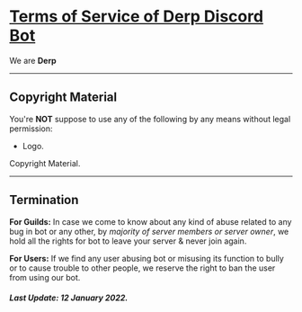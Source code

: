 # **[Terms of Service of Derp Discord Bot](blackwidowdev.fun)**

We are **Derp**

---

## **Copyright Material**

You're **NOT** suppose to use any of the following by any means without legal permission:
- Logo.

Copyright Material.

---

## **Termination**

**For Guilds:** In case we come to know about any kind of abuse related to any bug in bot or any other, by *majority of server members or server owner*, we hold all the rights for bot to leave your server & never join again.


**For Users:** If we find any user abusing bot or misusing its function to bully or to cause trouble to other people, we reserve the right to ban the user from using our bot.

##### Last Update: 12 January 2022.
